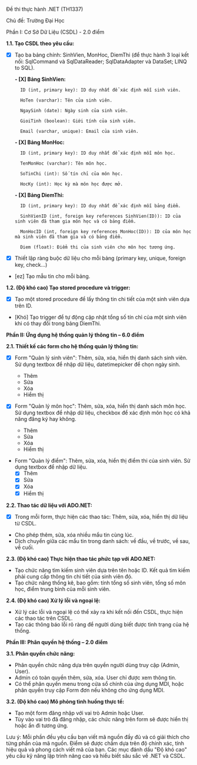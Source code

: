 Đề thi thực hành .NET (TH1337)

Chủ đề: Trường Đại Học

Phần I: Cơ Sở Dữ Liệu (CSDL) - 2.0 điểm 

**1.1. Tạo CSDL theo yêu cầu:**

- [X] Tạo ba bảng chính: SinhVien, MonHoc, DiemThi (để thực hành 3 loại kết nối: SqlCommand và SqlDataReader; SqlDataAdapter và DataSet; LINQ to SQL).

    **- [X] Bảng SinhVien:**

        ID (int, primary key): ID duy nhất để xác định mỗi sinh viên.

        HoTen (varchar): Tên của sinh viên.

        NgaySinh (date): Ngày sinh của sinh viên.

        GioiTinh (boolean): Giới tính của sinh viên.

        Email (varchar, unique): Email của sinh viên.

    **- [X] Bảng MonHoc:**

        ID (int, primary key): ID duy nhất để xác định mỗi môn học.

        TenMonHoc (varchar): Tên môn học.

        SoTinChi (int): Số tín chỉ của môn học.

        HocKy (int): Học kỳ mà môn học được mở.

    **- [X] Bảng DiemThi:**

        ID (int, primary key): ID duy nhất để xác định mỗi bảng điểm.

        SinhVienID (int, foreign key references SinhVien(ID)): ID của sinh viên đã tham gia môn học và có bảng điểm.

        MonHocID (int, foreign key references MonHoc(ID)): ID của môn học mà sinh viên đã tham gia và có bảng điểm.

        Diem (float): Điểm thi của sinh viên cho môn học tương ứng.


- [X] Thiết lập ràng buộc dữ liệu cho mỗi bảng (primary key, unique, foreign key, check...)
- [ez] Tạo mẫu tin cho mỗi bảng.

**1.2. (Độ khó cao) Tạo stored procedure và trigger:**
- [x] Tạo một stored procedure để lấy thông tin chi tiết của một sinh viên dựa trên ID.
- [Khó] Tạo trigger để tự động cập nhật tổng số tín chỉ của một sinh viên khi có thay đổi trong bảng DiemThi.

**Phần II: Ứng dụng hệ thống quản lý thông tin – 6.0 điểm**

**2.1. Thiết kế các form cho hệ thống quản lý thông tin:**

- [X] Form "Quản lý sinh viên": Thêm, sửa, xóa, hiển thị danh sách sinh viên. Sử dụng textbox để nhập dữ liệu, datetimepicker để chọn ngày sinh.
    - Thêm
    - Sửa
    - Xóa
    - Hiểm thị

- [X] Form "Quản lý môn học": Thêm, sửa, xóa, hiển thị danh sách môn học. Sử dụng textbox để nhập dữ liệu, checkbox để xác định môn học có khả năng đăng ký hay không.
    - Thêm
    - Sửa
    - Xóa
    - Hiểm thị

- Form "Quản lý điểm": Thêm, sửa, xóa, hiển thị điểm thi của sinh viên. Sử dụng textbox để nhập dữ liệu.
    - [X] Thêm
    - [X] Sửa
    - [X] Xóa
    - [X] Hiểm thị

**2.2. Thao tác dữ liệu với ADO.NET:**

- [X] Trong mỗi form, thực hiện các thao tác: Thêm, sửa, xóa, hiển thị dữ liệu từ CSDL.
- Cho phép thêm, sửa, xóa nhiều mẩu tin cùng lúc.
- Dịch chuyển giữa các mẩu tin trong danh sách: về đầu, về trước, về sau, về cuối.

**2.3. (Độ khó cao) Thực hiện thao tác phức tạp với ADO.NET:**

- Tạo chức năng tìm kiếm sinh viên dựa trên tên hoặc ID. Kết quả tìm kiếm phải cung cấp thông tin chi tiết của sinh viên đó.
- Tạo chức năng thống kê, bao gồm: tính tổng số sinh viên, tổng số môn học, điểm trung bình của mỗi sinh viên.

**2.4. (Độ khó cao) Xử lý lỗi và ngoại lệ:**

- Xử lý các lỗi và ngoại lệ có thể xảy ra khi kết nối đến CSDL, thực hiện các thao tác trên CSDL.
- Tạo các thông báo lỗi rõ ràng để người dùng biết được tình trạng của hệ thống.

**Phần III: Phân quyền hệ thống – 2.0 điểm**

**3.1. Phân quyền chức năng:**

- Phân quyền chức năng dựa trên quyền người dùng truy cập (Admin, User).
- Admin có toàn quyền thêm, sửa, xóa. User chỉ được xem thông tin.
- Có thể phân quyền menu trong cửa sổ chính của ứng dụng MDI, hoặc phân quyền truy cập Form đơn nếu không cho ứng dụng MDI.

**3.2. (Độ khó cao) Mô phỏng tình huống thực tế:**

- Tạo một form đăng nhập với vai trò Admin hoặc User.
- Tùy vào vai trò đã đăng nhập, các chức năng trên form sẽ được hiển thị hoặc ẩn đi tương ứng.

Lưu ý: Mỗi phần đều yêu cầu bạn viết mã nguồn đầy đủ và có giải thích cho từng phần của mã nguồn. Điểm sẽ được chấm dựa trên độ chính xác, tính hiệu quả và phong cách viết mã của bạn. Các mục đánh dấu "Độ khó cao" yêu cầu kỹ năng lập trình nâng cao và hiểu biết sâu sắc về .NET và CSDL.